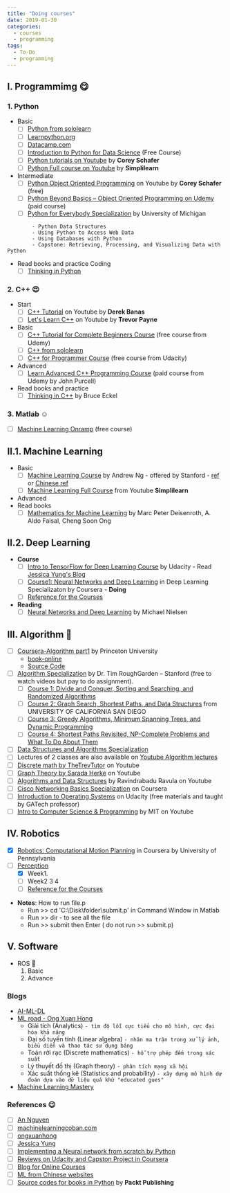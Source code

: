 ```yaml
---
title: "Doing courses"
date: 2019-01-30
categories:
  - courses
  - programming
tags:
  - To-Do
  - programming
---
```


## I. Programmimg :yum:
### 1. Python
- Basic 
  - [ ] [Python from sololearn](https://www.sololearn.com/Play/Python/#)
  - [ ] [Learnpython.org](https://www.learnpython.org/en/Welcome)
  - [ ] [Datacamp.com](https://www.datacamp.com/home)
  - [ ] [Introduction to Python for Data Science](https://campus.datacamp.com/courses/intro-to-python-for-data-science/chapter-1-python-basics?ex=11) (Free Course)
  - [ ] [Python tutorials on Youtube](https://www.youtube.com/channel/UCCezIgC97PvUuR4_gbFUs5g) by __Corey Schafer__
  - [ ] [Python Full course on Youtube](https://www.youtube.com/watch?v=rKaN8JC70Iw&list=PLEiEAq2VkUUKoW1o-A-VEmkoGKSC26i_I) by __Simplilearn__
- Intermediate
  - [ ] [Python Object Oriented Programming](https://www.youtube.com/watch?v=ZDa-Z5JzLYM&list=PL-osiE80TeTsqhIuOqKhwlXsIBIdSeYtc) on Youtube by __Corey Schafer__ (free)
  - [ ] [Python Beyond Basics – Object Oriented Programming on Udemy](https://www.udemy.com/course/python-beyond-the-basics-object-oriented-programming/) (paid course)
  - [ ] [Python for Everybody Specialization](https://www.coursera.org/specializations/python) by University of Michigan
  
```   - Programming for Everybody (Getting Started with Python)
        - Python Data Structures
        - Using Python to Access Web Data
        - Using Databases with Python
        - Capstone: Retrieving, Processing, and Visualizing Data with Python
```
- Read books and practice Coding
  - [ ] [Thinking in Python]()
  
### 2. C++ :heart_eyes:
- Start
  - [ ] [C++ Tutorial](https://www.youtube.com/watch?v=DamuE8TM3xo&list=PLGLfVvz_LVvQ9S8YSV0iDsuEU8v11yP9M)  on Youtube by __Derek Banas__ 
  - [ ] [Let's Learn C++](https://www.youtube.com/watch?v=_r5i5ZtUpUM&list=PL82YdDfxhWsCyZLsg_kXhH8sy5ixQNras&index=1) on Youtube by __Trevor Payne__
- Basic
  - [ ] [C++ Tutorial for Complete Beginners Course](https://www.udemy.com/course/free-learn-c-tutorial-beginners/) (free course from Udemy)
  - [ ] [C++ from sololearn](https://www.sololearn.com/Play/CPlusPlus)
  - [ ] [C++ for Programmer Course](https://www.udacity.com/course/c-for-programmers--ud210) (free course from Udacity)
- Advanced
  - [ ] [Learn Advanced C++ Programming Course](https://www.udemy.com/course/learn-advanced-c-programming/) (paid course from Udemy by John Purcell)
- Read books and practice
  - [ ] [Thinking in C++]() by Bruce Eckel
  
### 3. Matlab :relaxed:
- [ ] [Machine Learning Onramp](https://matlabacademy.mathworks.com/R2019b/portal.html?course=machinelearning#chapter=2&lesson=4&section=1) (free course)

## II.1. Machine Learning
- Basic
  - [ ] [Machine Learning Course](https://www.coursera.org/learn/machine-learning) by Andrew Ng - offered by Stanford - [ref](https://github.com/gopaczewski/coursera-ml) or [Chinese ref](https://blog.csdn.net/a1015553840/article/list/2)
  - [ ] [Machine Learning Full Course](https://www.youtube.com/watch?v=9f-GarcDY58&list=PLEiEAq2VkUULB6YBZRsLFOUiiANy5-EvW) from Youtube __Simplilearn__
- Advanced
- Read books
  - [ ] [Mathematics for Machine Learning]() by Marc Peter Deisenroth, A. Aldo Faisal, Cheng Soon Ong
  
## II.2. Deep Learning
- __Course__
  - [ ] [Intro to TensorFlow for Deep Learning Course](https://classroom.udacity.com/courses/ud187) by Udacity - Read [Jessica Yung's Blog](http://www.jessicayung.com/how-ive-been-learning-to-code/)
  - [ ] [Course1: Neural Networks and Deep Learning](https://www.coursera.org/) in Deep Learning Specializaton by Coursera - **Doing**
  - [ ] [Reference for the Courses](https://aden-q.github.io/categories/Note/page/2/)  
- __Reading__  
  - [ ] [Neural Networks and Deep Learning](http://neuralnetworksanddeeplearning.com/index.html) by Michael Nielsen 
  
## III. Algorithm 	:money_mouth_face:
- [ ] [Coursera-Algorithm part1](https://www.coursera.org/learn/algorithms-part1/) by Princeton University
  - [book-online](https://algs4.cs.princeton.edu/home/)
  - [Source Code](https://github.com/kevin-wayne/algs4)
- [ ] [Algorithm Specialization](https://www.coursera.org/specializations/algorithms) by Dr. Tim RoughGarden – Stanford (free to watch videos but pay to do assignment). 
  - [ ] [Course 1: Divide and Conquer, Sorting and Searching, and Randomized Algorithms]()
  - [ ] [Course 2: Graph Search, Shortest Paths, and Data Structures]() from UNIVERSITY OF CALIFORNIA SAN DIEGO
  - [ ] [Course 3: Greedy Algorithms, Minimum Spanning Trees, and Dynamic Programming]()
  - [ ] [Course 4: Shortest Paths Revisited, NP-Complete Problems and What To Do About Them]()
- [ ] [Data Structures and Algorithms Specialization](https://www.coursera.org/specializations/data-structures-algorithms)
- [ ] Lectures of 2 classes are also available on [Youtube Algorithm lectures](https://www.youtube.com/watch?v=yRM3sc57q0c&list=PLXFMmlk03Dt7Q0xr1PIAriY5623cKiH7V) 
- [ ] [Discrete math by TheTrevTutor](https://www.youtube.com/watch?v=tyDKR4FG3Yw&list=PLDDGPdw7e6Ag1EIznZ-m-qXu4XX3A0cIz) on Youtube
- [ ] [Graph Theory by Sarada Herke](https://www.youtube.com/watch?v=eIb1cz06UwI&list=PLGxuz-nmYlQOiIOriTXMEoGoybUC3Jmrn) on Youtube
- [ ] [Algorithms and Data Structures](https://www.youtube.com/playlist?list=PLEbnTDJUr_IeHYw_sfBOJ6gk5pie0yP-0) by Ravindrabadu Ravula on Youtube
- [ ] [Cisco Networking Basics Specialization](https://www.coursera.org/specializations/networking-basics) on Coursera 
- [ ] [Introduction to Operating Systems](https://classroom.udacity.com/courses/ud923) on Udacity (free materials and taught by GATech professor)
- [ ] [Intro to Computer Science & Programming](https://www.youtube.com/watch?v=k6U-i4gXkLM&list=PL4C4720A6F225E074) by MIT on Youtube

## IV. Robotics
- [x] [Robotics: Computational Motion Planning](https://www.coursera.org/learn/robotics-motion-planning/home/welcome) in Coursera by University of Pennsylvania
- [ ] [Perception](https://www.coursera.org/learn/robotics-perception/home/welcome)
  - [x] Week1.
  - [ ] Week2 3 4
  - [ ] [Reference for the Courses](https://aden-q.github.io/categories/Note/page/2/)  
- __Notes__: How to run file.p
  - Run >> cd 'C:\Disk\folder\submit.p' in Command Window in Matlab
  - Run >> dir - to see all the file
  - Run >> submit then Enter ( do not run >> submit.p)
  
## V. Software 
- ROS :hugs:
  1. Basic
  2. Advance
    
### Blogs
- [AI-ML-DL](https://ongxuanhong.wordpress.com/2017/09/04/ai-machine-learning-deep-learning-phan-biet-nhu-the-nao-cho-dung/#more-13839)
- [ML road - Ong Xuan Hong](https://ongxuanhong.wordpress.com/2017/05/18/con-duong-hoc-tap-machine-learning-cua-toi/)
  - Giải tích (Analytics) `- tìm độ lỗi cực tiểu cho mô hình, cực đại hóa khả năng`
  - Đại số tuyến tính (Linear algebra) `- nhân ma trận trong xử lý ảnh, biểu diễn và thao tác sử dụng bảng`
  - Toán rời rạc (Discrete mathematics) `- hỗ trợ phép đếm trong xác suất`
  - Lý thuyết đồ thị (Graph theory) `- phân tích mạng xã hội`
  - Xác suất thống kê (Statistics and probability) `- xây dựng mô hình dự đoán dựa vào dữ liệu quá khứ "educated gues"`
- [Machine Learning Mastery](https://machinelearningmastery.com/a-tour-of-machine-learning-algorithms/)

### References :wink:
- [ ] [An Nguyen](https://scratchrobotics.com/courses/) 
- [ ] [machinelearningcoban.com](https://machinelearningcoban.com/2018/09/11/forum/)
- [ ] [ongxuanhong](https://ongxuanhong.wordpress.com/)
- [ ] [Jessica Yung](http://www.jessicayung.com/portfolio-item/self-driving-car-engineer-nanodegree/)
- [ ] [Implementing a Neural network from scratch by Python](http://www.wildml.com/2015/09/implementing-a-neural-network-from-scratch/)
- [ ] [Reviews on Udacity and Capston Project in Coursera](https://jwdinius.github.io/projects/)  
- [ ] [Blog for Online Courses](https://aden-q.github.io/categories/Note/page/2/)  
- [ ] [ML from Chinese websites](https://blog.csdn.net/a1015553840/article/list/2)
- [ ] [Source codes for books in Python](https://github.com/PacktPublishing) by __Packt Publishing__
